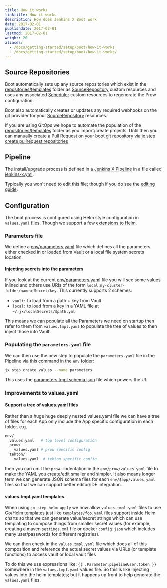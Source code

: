 ```yaml
---
title: How it works
linktitle: How it works
description: How does Jenkins X Boot work
date: 2017-02-01
publishdate: 2017-02-01
lastmod: 2017-02-01
weight: 20
aliases:
  - /docs/getting-started/setup/boot/how-it-works
  - /docs/getting-started/setup/boot/how-it-works/
---
```


## Source Repositories

Boot automatically sets up any source repositories which exist in the [repositories/templates](https://github.com/jenkins-x/jenkins-x-boot-config/tree/master/repositories/templates) folder as [SourceRepository](/docs/reference/components/custom-resources/#sourcerepository)  custom resources and uses any associated [Scheduler](/docs/reference/components/custom-resources/#scheduler) custom resources to regenerate the Prow configuration.

Boot also automatically creates or updates any required webhooks on the git provider for your [SourceRepository](/docs/reference/components/custom-resources/#sourcerepository) resources.

If you are using GitOps we hope to automate the population of the [repositories/templates](https://github.com/jenkins-x/jenkins-x-boot-config/tree/master/repositories/templates) folder as you import/create projects.
Until then you can manually create a Pull Request on your boot git repository via [jx step create pullrequest repositories](/commands/jx_step_create_pullrequest_repositories/)

## Pipeline

The install/upgrade process is defined in a [Jenkins X Pipeline](/about/concepts/jenkins-x-pipelines/) in a file called [jenkins-x.yml](https://github.com/jenkins-x/jenkins-x-boot-config/blob/master/jenkins-x.yml).

Typically you won't need to edit this file; though if you do see the [editing guide](/about/concepts/jenkins-x-pipelines/).

## Configuration

The boot process is configured using Helm style configuration in `values.yaml` files.
Though we support a few [extensions to Helm](https://github.com/jenkins-x/jx/issues/4328).

### Parameters file

We define a [env/parameters.yaml](https://github.com/jenkins-x/environment-tekton-weasel-dev/blob/master/env/parameters.yaml) file which defines all the parameters either checked in or loaded from Vault or a local file system secrets location.

#### Injecting secrets into the parameters

If you look at the current [env/parameters.yaml](https://github.com/jenkins-x/environment-tekton-weasel-dev/blob/master/env/parameters.yaml) file you will see some values inlined and others use URIs of the form `local:my-cluster-folder/nameofSecret/key`. This currently supports 2 schemes:

* `vault:` to load from a path + key from Vault
* `local:` to load from a key in a YAML file at `~/.jx/localSecrets/$path.yml`

This means we can populate all the Parameters we need on startup then refer to them from `values.tmpl.yaml` to populate the tree of values to then inject those into Vault.

### Populating the `parameters.yaml` file

We can then use the new step to populate the `parameters.yaml` file in the Pipeline via this command in the `env` folder:

```sh
jx step create values --name parameters
```

This uses the [parameters.tmpl.schema.json](https://github.com/jenkins-x/jenkins-x-boot-config/blob/master/env/parameters.tmpl.schema.json) file which powers the UI.

### Improvements to values.yaml

#### Support a tree of values.yaml files

Rather than a huge huge deeply nested values.yaml file we can have a tree of files for each App only include the App specific configuration in each folder. e.g.

```sh
env/
  values.yaml   # top level configuration
  prow/
    values.yaml # prow specific config
  tekton/
    values.yaml  # tekton specific config
```

then you can omit the `prow:` indentation in the `env/prow/values.yaml` file to make the YAML you create/edit smaller and simpler.
It also means longer term we can generate JSON schema files for each `env/$app/values.yaml` files so that we can support better editor/IDE integration.

#### values.tmpl.yaml templates

When using `jx step helm apply` we now allow `values.tmpl.yaml` files to use Go/Helm templates just like `templates/foo.yaml` files support inside Helm charts so that we can generate value/secret strings which can use templating to compose things from smaller secret values (for example, creating a maven `settings.xml` file or docker `config.json` which includes many user/passwords for different registries).

We can then check in the `values.tmpl.yaml` file which does all of this composition and reference the actual secret values via URLs (or template functions) to access vault or local vault files

To do this we use expressions like: `{{ .Parameter.pipelineUser.token }}` somewhere in the `values.tmpl.yaml` values file. So this is like injecting values into the helm templates; but it happens up front to help generate the `values.yaml` files.
